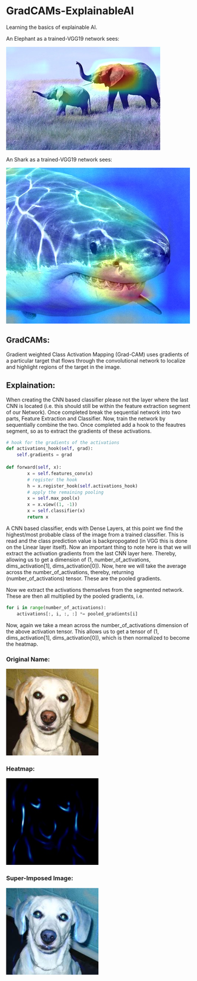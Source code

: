# GradCAMs-ExplainableAI

Learning the basics of explainable AI.

An Elephant as a trained-VGG19 network sees:

![elephant](./vgg_results/elephant_map.jpg)


An Shark as a trained-VGG19 network sees:

![shark](./vgg_results/shark_map.jpg)

## GradCAMs:

Gradient weighted Class Activation Mapping (Grad-CAM) uses gradients of a particular target that flows through the convolutional network to localize and highlight regions of the target in the image.

## Explaination:

When creating the CNN based classifier please not the layer where the last CNN is located (i.e. this should still be within the feature extraction segment of our Network). Once completed break the sequential network into two parts, Feature Extraction and Classifier. Now, train the network by sequentially combine the two. Once completed add a hook to the feautres segment, so as to extract the gradients of these activations.

```python
# hook for the gradients of the activations
def activations_hook(self, grad):
	self.gradients = grad

def forward(self, x):
		x = self.features_conv(x)
		# register the hook
		h = x.register_hook(self.activations_hook)
		# apply the remaining pooling
		x = self.max_pool(x)
		x = x.view((1, -1))
		x = self.classifier(x)
		return x
```

A CNN based classifier, ends with Dense Layers, at this point we find the highest/most probable class of the image from a trained classifier. This is read and the class prediction value is backpropogated (in VGG this is done on the Linear layer itself). Now an important thing to note here is that we will extract the activation gradients from the last CNN layer here. Thereby, allowing us to get a dimension of (1, number_of_activations, dims_activation[1], dims_activation[0]). Now, here we will take the average across the number_of_activations, thereby, returning (number_of_activations) tensor. These are the pooled gradients.

Now we extract the activations themselves from the segmented network. These are then all multiplied by the pooled gradients, i.e.

```python
for i in range(number_of_activations):
	activations[:, i, :, :] *= pooled_gradients[i]
```

Now, again we take a mean across the number_of_activations dimension of the above activation tensor. This allows us to get a tensor of (1, dims_activation[1], dims_activation[0]), which is then normalized to become the heatmap.

### Original Name:

![original_name](./gradCAM_results/original_image.jpg)

### Heatmap:

![heatmap](./gradCAM_results/heatmap.jpg)

### Super-Imposed Image:

![superimposed_image](./gradCAM_results/superimposed_image.jpg)
